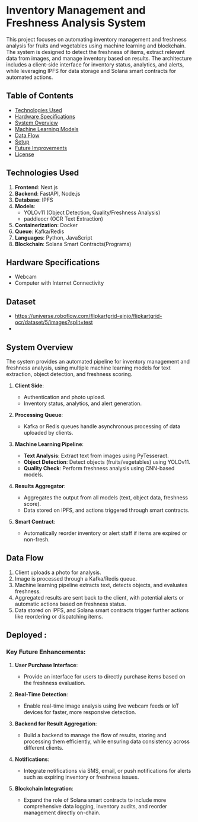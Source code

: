 # Inventory Management and Freshness Analysis System

This project focuses on automating inventory management and freshness analysis for fruits and vegetables using machine learning and blockchain. The system is designed to detect the freshness of items, extract relevant data from images, and manage inventory based on results. The architecture includes a client-side interface for inventory status, analytics, and alerts, while leveraging IPFS for data storage and Solana smart contracts for automated actions.

## Table of Contents

- [Technologies Used](#technologies-used)
- [Hardware Specifications](#hardware-specifications)
- [System Overview](#system-overview)
- [Machine Learning Models](#machine-learning-models)
- [Data Flow](#data-flow)
- [Setup](#setup)
- [Future Improvements](#future-improvements)
- [License](#license)

## Technologies Used

1. **Frontend**: Next.js
2. **Backend**: FastAPI, Node.js
3. **Database**: IPFS
4. **Models**:
   - YOLOv11 (Object Detection, Quality/Freshness Analysis)
   - paddleocr (OCR Text Extraction)
5. **Containerization**: Docker
6. **Queue**: Kafka/Redis
7. **Languages**: Python, JavaScript
8. **Blockchain**: Solana Smart Contracts(Programs)

## Hardware Specifications

- Webcam
- Computer with Internet Connectivity

## Dataset

- https://universe.roboflow.com/flipkartgrid-ejnjo/flipkartgrid-ocr/dataset/5/images?split=test
- 

## System Overview

The system provides an automated pipeline for inventory management and freshness analysis, using multiple machine learning models for text extraction, object detection, and freshness scoring.

1. **Client Side**:
   - Authentication and photo upload.
   - Inventory status, analytics, and alert generation.
   
2. **Processing Queue**:
   - Kafka or Redis queues handle asynchronous processing of data uploaded by clients.
   
3. **Machine Learning Pipeline**:
   - **Text Analysis**: Extract text from images using PyTesseract.
   - **Object Detection**: Detect objects (fruits/vegetables) using YOLOv11.
   - **Quality Check**: Perform freshness analysis using CNN-based models.
   
4. **Results Aggregator**:
   - Aggregates the output from all models (text, object data, freshness score).
   - Data stored on IPFS, and actions triggered through smart contracts.

5. **Smart Contract**:
   - Automatically reorder inventory or alert staff if items are expired or non-fresh.
   
## Data Flow

1. Client uploads a photo for analysis.
2. Image is processed through a Kafka/Redis queue.
3. Machine learning pipeline extracts text, detects objects, and evaluates freshness.
4. Aggregated results are sent back to the client, with potential alerts or automatic actions based on freshness status.
5. Data stored on IPFS, and Solana smart contracts trigger further actions like reordering or dispatching items.

## Deployed :


### Key Future Enhancements:

1. **User Purchase Interface**: 
   - Provide an interface for users to directly purchase items based on the freshness evaluation.
   
2. **Real-Time Detection**: 
   - Enable real-time image analysis using live webcam feeds or IoT devices for faster, more responsive detection.
   
3. **Backend for Result Aggregation**:
   - Build a backend to manage the flow of results, storing and processing them efficiently, while ensuring data consistency across different clients.

4. **Notifications**:
   - Integrate notifications via SMS, email, or push notifications for alerts such as expiring inventory or freshness issues.

5. **Blockchain Integration**:
   - Expand the role of Solana smart contracts to include more comprehensive data logging, inventory audits, and reorder management directly on-chain.


